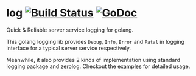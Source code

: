 # log [![Build Status](https://travis-ci.org/haxii/log.svg?branch=master)](https://travis-ci.org/haxii/log) [![GoDoc](https://godoc.org/github.com/haxii/log?status.svg)](https://godoc.org/github.com/haxii/log)

Quick &amp; Reliable server service logging for golang.

This golang logging lib provides `Debug`, `Info`, `Error` and `Fatal` in logging interface for a typical server service
respectively.

Meanwhile, it also provides 2 kinds of implementation using standard logging package
and [zerolog](https://github.com/rs/zerolog). Checkout the [examples](https://github.com/haxii/log/tree/master/example)
for detailed usage.
